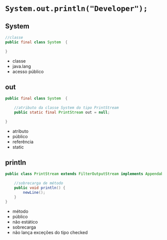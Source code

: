 # `System.out.println("Developer");`

## System

```java
//classe
public final class System  {
    
}
```

- classe
- java.lang
- acesso público

## out

```java
public final class System  {
    
    //atributo da classe System do tipo PrintStream
    public static final PrintStream out = null;
    
}
```

- atributo
- público
- referência
- static

## println
```java
public class PrintStream extends FilterOutputStream implements Appendable, Closeable {
    
    //sobrecarga de método
    public void println() {
        newLine();
    }
}
```
- método
- público
- não estático
- sobrecarga
- não lança exceções do tipo checked